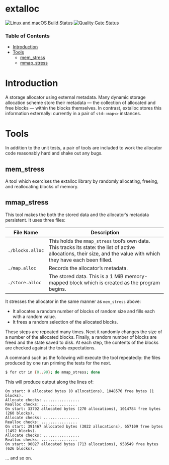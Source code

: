 # extalloc

[![Linux and macOS Build Status](https://api.travis-ci.com/paulhuggett/extalloc.svg?branch=master)](https://travis-ci.com/paulhuggett/extalloc) [![Quality Gate Status](https://sonarcloud.io/api/project_badges/measure?project=paulhuggett_extalloc&metric=alert_status)](https://sonarcloud.io/dashboard?id=paulhuggett_extalloc)

### Table of Contents

* [Introduction](#introduction)
* [Tools](#tools)
  * [mem\_stress](#mem_stress)
  * [mmap\_stress](#mmap_stress)


# Introduction

A storage allocator using external metadata. Many dynamic storage allocation scheme store their metadata — the collection of allocated and free blocks — within the blocks themselves. In contrast, extalloc stores this information externally: currently in a pair of `std::map<>` instances.

# Tools

In addition to the unit tests, a pair of tools are included to work the allocator code reasonably hard and shake out any bugs.

## mem_stress

A tool which exercises the extalloc library by randomly allocating, freeing, and reallocating blocks of memory.


## mmap_stress

This tool makes the both the stored data and the allocator’s metadata persistent. It uses three files:

File Name        | Description
---------------- | -------------
`./blocks.alloc` | This holds the `mmap_stress` tool’s own data. This tracks its state: the list of active allocations, their size, and the value with which they have each been filled.
`./map.alloc`    | Records the allocator’s metadata.
`./store.alloc`  | The stored data. This is a 1 MiB memory-mapped block which is created as the program begins.

It stresses the allocator in the same manner as `mem_stress` above: 

- It allocates a random number of blocks of random size and fills each with a random value.
- It frees a random selection of the allocated blocks.

These steps are repeated many times. Next it randomly changes the size of a number of the allocated blocks. Finally, a random number of blocks are freed and the state saved to disk. At each step, the contents of the blocks are checked against the tools expectations.

A command such as the following will execute the tool repeatedly: the files produced by one run priming the tests for the next. 

~~~~bash
$ for ctr in {0..99}; do mmap_stress; done
~~~~

This will produce output along the lines of:

~~~~
On start: 0 allocated bytes (0 allocations), 1048576 free bytes (1 blocks).
Allocate checks: ................
Realloc checks: ................
On start: 33792 allocated bytes (270 allocations), 1014784 free bytes (260 blocks).
Allocate checks: ................
Realloc checks: ................
On start: 391467 allocated bytes (3022 allocations), 657109 free bytes (1492 blocks).
Allocate checks: ................
Realloc checks: ................
On start: 90027 allocated bytes (713 allocations), 958549 free bytes (626 blocks).
~~~~
… and so on.
